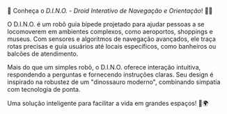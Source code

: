 🚀 Conheça o *D.I.N.O. - Droid Interativo de Navegação e Orientação*! 🦖🤖

O D.I.N.O. é um robô guia bípede projetado para ajudar pessoas a se locomoverem em ambientes complexos, como aeroportos, shoppings e museus. Com sensores e algoritmos de navegação avançados, ele traça rotas precisas e guia usuários até locais específicos, como banheiros ou balcões de atendimento.

Mais do que um simples robô, o D.I.N.O. oferece interação intuitiva, respondendo a perguntas e fornecendo instruções claras. Seu design é inspirado na robustez de um "dinossauro moderno", combinando simpatia com tecnologia de ponta.

Uma solução inteligente para facilitar a vida em grandes espaços! 🦾🌍